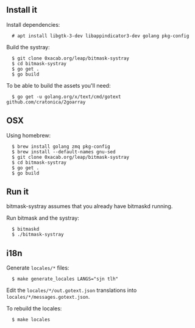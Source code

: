 Install it
----------

Install dependencies:
```
  # apt install libgtk-3-dev libappindicator3-dev golang pkg-config
```

Build the systray:
```
  $ git clone 0xacab.org/leap/bitmask-systray
  $ cd bitmask-systray
  $ go get .
  $ go build
```

To be able to build the assets you'll need:
```
  $ go get -u golang.org/x/text/cmd/gotext github.com/cratonica/2goarray
```

OSX
----------
Using homebrew:

```
  $ brew install golang zmq pkg-config
  $ brew install --default-names gnu-sed
  $ git clone 0xacab.org/leap/bitmask-systray
  $ cd bitmask-systray
  $ go get .
  $ go build

```

Run it
-------------
bitmask-systray assumes that you already have bitmaskd running.

Run bitmask and the systray:
```
  $ bitmaskd
  $ ./bitmask-systray
```

i18n
----

Generate `locales/*` files:
```
  $ make generate_locales LANGS="sjn tlh"
```

Edit the `locales/*/out.gotext.json` translations into `locales/*/messages.gotext.json`.

To rebuild the locales:
```
  $ make locales
```
